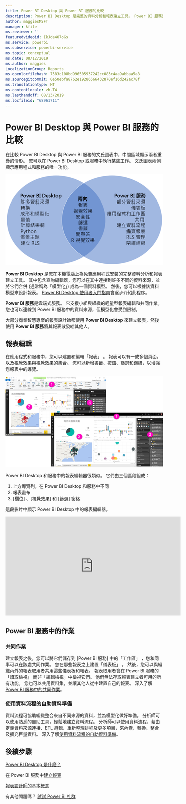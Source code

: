 ```yaml
---
title: Power BI Desktop 與 Power BI 服務的比較
description: Power BI Desktop 是完整的資料分析和報表建立工具。 Power BI 服務是適用於小組及企業輕量型報表編輯和共同作業的雲端架構線上服務。
author: maggiesMSFT
manager: kfile
ms.reviewer: ''
featuredvideoid: IkJda4O7oGs
ms.service: powerbi
ms.subservice: powerbi-service
ms.topic: conceptual
ms.date: 08/12/2019
ms.author: maggies
LocalizationGroup: Reports
ms.openlocfilehash: 7583c108bd996505937242cc083c4aa9abbaa5a8
ms.sourcegitcommit: 0e50ebfa8762e19286566432870ef16d242ac78f
ms.translationtype: HT
ms.contentlocale: zh-TW
ms.lasthandoff: 08/13/2019
ms.locfileid: "68961711"
---
```

# <a name="comparing-power-bi-desktop-and-the-power-bi-service"></a>Power BI Desktop 與 Power BI 服務的比較

在比較 Power BI Desktop 與 Power BI 服務的文氏圖表中，中間區域顯示兩者重疊的情形。 您可以在 Power BI Desktop 或服務中執行某些工作。 文氏圖表兩側顯示應用程式和服務的唯一功能。  

![Power BI Desktop 和服務的文氏圖](media/service-service-vs-desktop/power-bi-venn-desktop-service.png)

**Power BI Desktop** 是您在本機電腦上為免費應用程式安裝的完整資料分析和報表建立工具。 其中包含查詢編輯器，您可以在其中連接到許多不同的資料來源，並將它們合併 (通常稱為「模型化」) 成為一個資料模型。 然後，您可以根據該資料模型來設計報表。 [Power BI Desktop 使用者入門指南](desktop-getting-started.md)會逐步介紹此程序。

**Power BI 服務**是雲端式服務。 它支援小組與組織的輕量型報表編輯和共同作業。 您也可以連線到 Power BI 服務中的資料來源，但模型化會受到限制。 

大部分商業智慧專案的報表設計師都使用 **Power BI Desktop** 來建立報表，然後使用 **Power BI 服務**將其報表散發給其他人。

## <a name="report-editing"></a>報表編輯

在應用程式和服務中，您可以建置和編輯「報表」  。 報表可以有一或多個頁面，以及視覺效果與視覺效果的集合。 您可以新增書籤、按鈕、篩選和鑽研，以增強您報表中的導覽。

![在 Power BI Desktop 或服務中編輯報表](media/service-service-vs-desktop/power-bi-editing-desktop-service.png)

Power BI Desktop 和服務中的報表編輯器很類似。 它們由三個區段組成：  

1. 上方導覽列，在 Power BI Desktop 和服務中不同    
2. 報表畫布     
3. [欄位]  、[視覺效果]  和 [篩選]  窗格

這段影片中顯示 Power BI Desktop 中的報表編輯器。 

<iframe width="560" height="315" src="https://www.youtube.com/embed/IkJda4O7oGs" frameborder="0" allowfullscreen></iframe>

## <a name="working-in-the-power-bi-service"></a>Power BI 服務中的作業

### <a name="collaborating"></a>共同作業


建立報表之後，您可以將它們儲存到 [Power BI 服務]  中的「工作區」  ，您和同事可以在該處共同作業。 您在那些報表之上建置「儀表板」  。 然後，您可以與組織內外的報表取用者共用這些儀表板和報表。 報表取用者會在 Power BI 服務的「讀取檢視」  而非「編輯檢視」中檢視它們。 他們無法存取報表建立者可用的所有功能。  您也可以共用資料集，並讓其他人從中建置自己的報表。 深入了解 [Power BI 服務中的共同作業](service-new-workspaces.md)。

### <a name="self-service-data-prep-with-dataflows"></a>使用資料流程的自助資料準備

資料流程可協助組織整合來自不同來源的資料，並為模型化做好準備。 分析師可以使用熟悉的自助工具，輕鬆地建立資料流程。 分析師可以使用資料流程，藉由定義資料來源連接、ETL 邏輯、重新整理排程及更多項目，來內嵌、轉換、整合及擴充巨量資料。 深入了解[使用資料流程的自助資料準備](service-dataflows-overview.md)。

## <a name="next-steps"></a>後續步驟

[Power BI Desktop 是什麼？](desktop-what-is-desktop.md)

在 Power BI 服務中[建立報表](service-report-create-new.md)

[報表設計師的基本概念](service-basic-concepts.md)

有其他問題嗎？ [試試 Power BI 社群](http://community.powerbi.com/)

